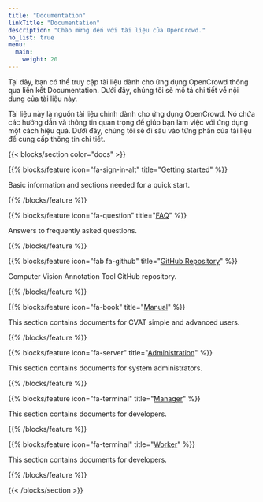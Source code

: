 ```yaml
---
title: "Documentation"
linkTitle: "Documentation"
description: "Chào mừng đến với tài liệu của OpenCrowd."
no_list: true
menu:
  main:
    weight: 20
---
```


Tại đây, bạn có thể truy cập tài liệu dành cho ứng dụng OpenCrowd thông qua liên kết Documentation. Dưới đây, chúng tôi sẽ mô tả chi tiết về nội dung của tài liệu này.

Tài liệu này là nguồn tài liệu chính dành cho ứng dụng OpenCrowd. Nó chứa các hướng dẫn và thông tin quan trọng để giúp bạn làm việc với ứng dụng một cách hiệu quả. Dưới đây, chúng tôi sẽ đi sâu vào từng phần của tài liệu để cung cấp thông tin chi tiết.

<section id="docs">

{{< blocks/section color="docs" >}}

{{% blocks/feature icon="fa-sign-in-alt" title="[Getting started](/docs/getting_started/)" %}}

Basic information and sections needed for a quick start.

{{% /blocks/feature %}}

{{% blocks/feature icon="fa-question" title="[FAQ](https://crowd.rainscales.com/support/faq)" %}}

Answers to frequently asked questions.

{{% /blocks/feature %}}

{{% blocks/feature icon="fab fa-github" title="[GitHub Repository](https://github.com/crowdsourcing2/dop_fe)" %}}

Computer Vision Annotation Tool GitHub repository.

{{% /blocks/feature %}}

<!--lint disable maximum-line-length-->

{{% blocks/feature icon="fa-book" title="[Manual](/docs/manual/)" %}}

This section contains documents for CVAT simple and advanced users.

{{% /blocks/feature %}}

{{% blocks/feature icon="fa-server" title="[Administration](/docs/manual/administration/)" %}}

This section contains documents for system administrators.

{{% /blocks/feature %}}

{{% blocks/feature icon="fa-terminal" title="[Manager](/docs/manual/manager/)" %}}

This section contains documents for developers.

{{% /blocks/feature %}}

{{% blocks/feature icon="fa-terminal" title="[Worker](/docs/manual/worker/)" %}}

This section contains documents for developers.

{{% /blocks/feature %}}

{{< /blocks/section >}}

</section>
